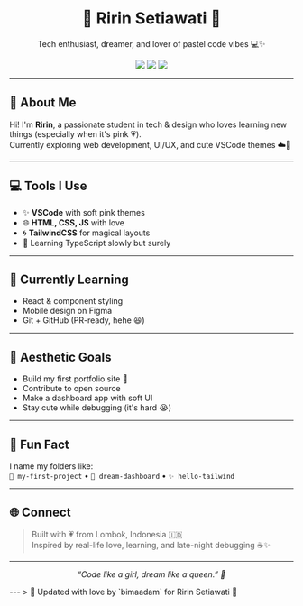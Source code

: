 <h1 align="center">🌷 Ririn Setiawati 🌷</h1>

<p align="center">
  Tech enthusiast, dreamer, and lover of pastel code vibes 💻✨
</p>

<p align="center">
  <img src="https://img.shields.io/badge/Frontend%20Dev-%F0%9F%92%97-pink" />
  <img src="https://img.shields.io/badge/Learner-forever-ffb6c1" />
  <img src="https://img.shields.io/badge/Love%20coffee-%E2%98%95%EF%B8%8F-brown" />
</p>

---

## 💌 About Me
Hi! I'm **Ririn**, a passionate student in tech & design who loves learning new things (especially when it's pink 💗).  
Currently exploring web development, UI/UX, and cute VSCode themes ☁️🎀

---

## 💻 Tools I Use
- ✨ **VSCode** with soft pink themes
- 🌐 **HTML, CSS, JS** with love
- 🌀 **TailwindCSS** for magical layouts
- 📝 Learning TypeScript slowly but surely

---

## 🐣 Currently Learning
- React & component styling  
- Mobile design on Figma  
- Git + GitHub (PR-ready, hehe 😆)

---

## 🧋 Aesthetic Goals
- Build my first portfolio site 🌸  
- Contribute to open source  
- Make a dashboard app with soft UI  
- Stay cute while debugging (it's hard 😭)

---

## 🌼 Fun Fact
I name my folders like:  
`🌸 my-first-project` • `🌙 dream-dashboard` • `✨ hello-tailwind`

---

## 🌐 Connect
> Built with 💗 from Lombok, Indonesia 🇮🇩  
> Inspired by real-life love, learning, and late-night debugging ☕✨

---

<p align="center">
  <i>“Code like a girl, dream like a queen.” 👑</i>
</p>
---
> 💖 Updated with love by `bimaadam` for Ririn Setiawati 💖
